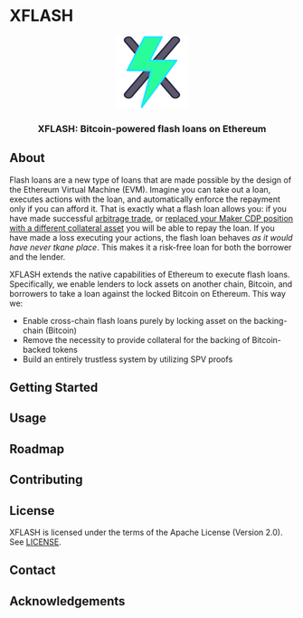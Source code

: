 # XFLASH

<p align="center">
	<img src="media/icon_256.png" alt="logo" width="128" height="128">
</p>
<p> 
	<h3 align="center">XFLASH: Bitcoin-powered flash loans on Ethereum</h3>
</p>

## About

Flash loans are a new type of loans that are made possible by the design of the Ethereum Virtual Machine (EVM). Imagine you can take out a loan, executes actions with the loan, and automatically enforce the repayment only if you can afford it. That is exactly what a flash loan allows you: if you have made successful [arbitrage trade](https://medium.com/@bneiluj/flash-boys-arbitrage-dao-c0b96d094f93), or [replaced your Maker CDP position with a different collateral asset](https://collateralswap.com/) you will be able to repay the loan. If you have made a loss executing your actions, the flash loan behaves *as it would have never tkane place*. This makes it a risk-free loan for both the borrower and the lender.

XFLASH extends the native capabilities of Ethereum to execute flash loans. Specifically, we enable lenders to lock assets on another chain, Bitcoin, and borrowers to take a loan against the locked Bitcoin on Ethereum. This way we:

* Enable cross-chain flash loans purely by locking asset on the backing-chain (Bitcoin)
* Remove the necessity to provide collateral for the backing of Bitcoin-backed tokens
* Build an entirely trustless system by utilizing SPV proofs

## Getting Started



## Usage

## Roadmap

## Contributing

## License

XFLASH is licensed under the terms of the Apache License (Version 2.0). See [LICENSE](LICENSE).

## Contact

## Acknowledgements

